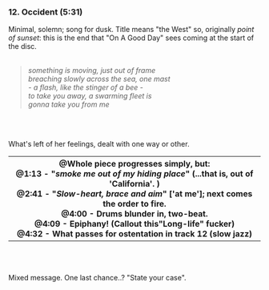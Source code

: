 <h3>12. Occident (5:31)</h3>
<div>

Minimal, solemn; song for dusk. Title means "the West" so, originally <i>point of sunset</i>: this is the end that "On A Good Day" sees coming at the start of the disc.<br /><br />

<blockquote>
	<i>something is moving, just out of frame<br />breaching slowly across the sea, one mast<br />- a flash, like the stinger of a bee -<br />to take you away, a swarming fleet is <br />gonna take you from me</i>
</blockquote>
<br /><br />

What's left of her feelings, dealt with one way or other.<br />
 <table class="tg">
<tr> 
	<th class="tg-031e">
		@Whole piece progresses simply, but:<br />
		@1:13 - "<i>smoke me out of my hiding place</i>" (...that is, out of 'California'. )<br />
		@2:41 - "<i>Slow-heart, brace and aim</i>" ['at me']; next comes the order to fire.<br />
		@4:00 - Drums blunder in, two-beat.<br />
		@4:09 - Epiphany! (Callout this"Long-life" fucker)<br />
		@4:32 - What passes for ostentation in track 12 (slow jazz)
	</th>
</tr>
</table>


<br /><br />

Mixed message. One last chance..? "State your case".
<br /><br />

<img class="lazy" data-src="https://3.bp.blogspot.com/_1jKHfOdSZhQ/TLiUNZ-7KXI/AAAAAAAAAkI/BCykjLJsIQU/s400/12_occident.png" />


</div>